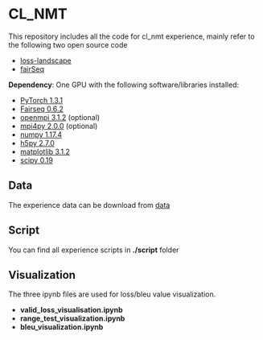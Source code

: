 # CL_NMT
This repository includes all the code for cl_nmt experience, mainly refer to the following two open source code
 - [loss-landscape](https://github.com/tomgoldstein/loss-landscape) 
 - [fairSeq](https://github.com/pytorch/fairseq)

**Dependency**: One GPU with the following software/libraries installed:
- [PyTorch 1.3.1](https://pytorch.org/)
- [Fairseq 0.6.2](https://github.com/pytorch/fairseq)
- [openmpi 3.1.2](https://www.open-mpi.org/)    (optional)
- [mpi4py 2.0.0](https://mpi4py.scipy.org/docs/usrman/install.html)       (optional)
- [numpy 1.17.4](https://docs.scipy.org/doc/numpy/user/quickstart.html)  
- [h5py 2.7.0](http://docs.h5py.org/en/stable/build.html#install)
- [matplotlib 3.1.2](https://matplotlib.org/users/installing.html)
- [scipy 0.19](https://www.scipy.org/install.html)
## Data
The experience data can be download from [data](https://drive.google.com/drive/folders/1DYybKED5AOC43I3ce_hPMN5pZXwoW1ut?usp=sharing)
## Script
You can find all experience scripts in **./script** folder
## Visualization
The three ipynb files are used for loss/bleu value visualization.
- **valid_loss_visualisation.ipynb**
- **range_test_visualization.ipynb**
- **bleu_visualization.ipynb**
